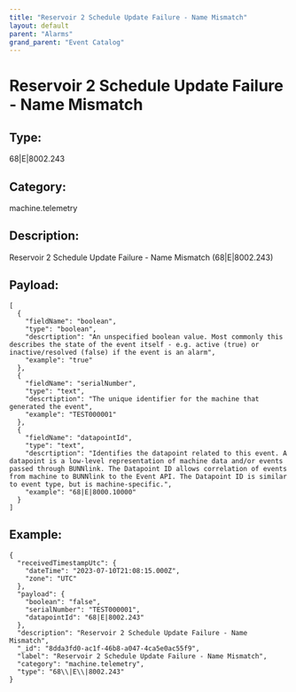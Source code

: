 ```yaml
---
title: "Reservoir 2 Schedule Update Failure - Name Mismatch"
layout: default
parent: "Alarms"
grand_parent: "Event Catalog"
---
```


# Reservoir 2 Schedule Update Failure - Name Mismatch

## Type:

68\|E\|8002.243

## Category:

machine.telemetry

## Description: 

Reservoir 2 Schedule Update Failure - Name Mismatch (68\|E\|8002.243)

## Payload:

```
[
  {
    "fieldName": "boolean",
    "type": "boolean",
    "descrtiption": "An unspecified boolean value. Most commonly this describes the state of the event itself - e.g. active (true) or inactive/resolved (false) if the event is an alarm",
    "example": "true"
  },
  {
    "fieldName": "serialNumber",
    "type": "text",
    "descrtiption": "The unique identifier for the machine that generated the event",
    "example": "TEST000001"
  },
  {
    "fieldName": "datapointId",
    "type": "text",
    "descrtiption": "Identifies the datapoint related to this event. A datapoint is a low-level representation of machine data and/or events passed through BUNNlink. The Datapoint ID allows correlation of events from machine to BUNNlink to the Event API. The Datapoint ID is similar to event type, but is machine-specific.",
    "example": "68|E|8000.10000"
  }
]
```

## Example:

```
{
  "receivedTimestampUtc": {
    "dateTime": "2023-07-10T21:08:15.000Z",
    "zone": "UTC"
  },
  "payload": {
    "boolean": "false",
    "serialNumber": "TEST000001",
    "datapointId": "68|E|8002.243"
  },
  "description": "Reservoir 2 Schedule Update Failure - Name Mismatch",
  "_id": "8dda3fd0-ac1f-46b8-a047-4ca5e0ac55f9",
  "label": "Reservoir 2 Schedule Update Failure - Name Mismatch",
  "category": "machine.telemetry",
  "type": "68\\|E\\|8002.243"
}
```
